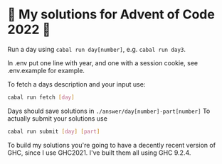 # 🎄 My solutions for Advent of Code 2022 🎄

Run a day using `cabal run day[number]`, e.g. `cabal run day3`.

In .env put one line with year, and one with a session cookie, see .env.example for example.

To fetch a days description and your input use:
```bash
cabal run fetch [day]
``` 

Days should save solutions in `./answer/day[number]-part[number]`
To actually submit your solutions use
```bash
cabal run submit [day] [part]
```

To build my solutions you're going to have a decently recent version of GHC,
since I use GHC2021. I've built them all using GHC 9.2.4.
